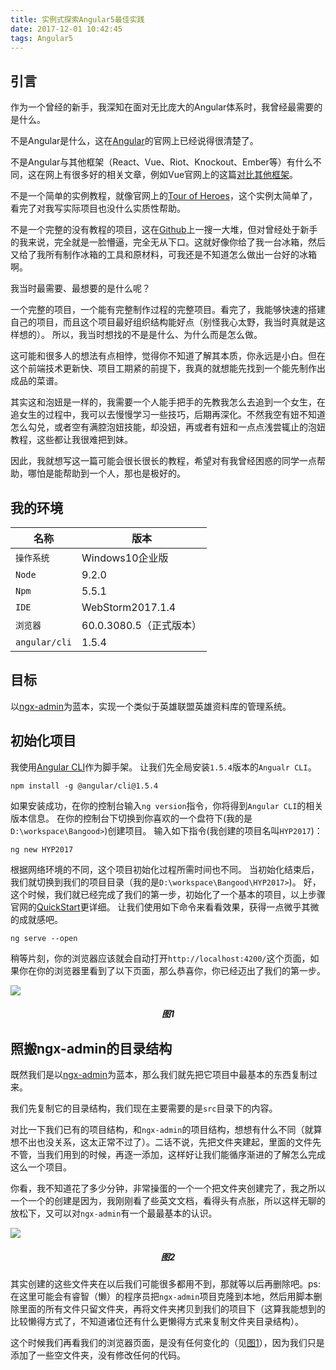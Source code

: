 ```yaml
---
title: 实例式探索Angular5最佳实践
date: 2017-12-01 10:42:45
tags: Angular5
---
```

## 引言
作为一个曾经的新手，我深知在面对无比庞大的Angular体系时，我曾经最需要的是什么。

不是Angular是什么，这在[Angular](https://angular.io)的官网上已经说得很清楚了。

不是Angular与其他框架（React、Vue、Riot、Knockout、Ember等）有什么不同，这在网上有很多好的相关文章，例如Vue官网上的这篇[对比其他框架](https://cn.vuejs.org/v2/guide/comparison.html)。

不是一个简单的实例教程，就像官网上的[Tour of Heroes](https://angular.io/tutorial)，这个实例太简单了，看完了对我写实际项目也没什么实质性帮助。

不是一个完整的没有教程的项目，这在[Github](https://github.com)上一搜一大堆，但对曾经处于新手的我来说，完全就是一脸懵逼，完全无从下口。这就好像你给了我一台冰箱，然后又给了我所有制作冰箱的工具和原材料，可我还是不知道怎么做出一台好的冰箱啊。

我当时最需要、最想要的是什么呢？

一个完整的项目，一个能有完整制作过程的完整项目。看完了，我能够快速的搭建自己的项目，而且这个项目最好组织结构能好点（别怪我心太野，我当时真就是这样想的）。
所以，我当时想找的不是是什么、为什么而是怎么做。

这可能和很多人的想法有点相悖，觉得你不知道了解其本质，你永远是小白。但在这个前端技术更新快、项目工期紧的前提下，我真的就想能先找到一个能先制作出成品的菜谱。

其实这和泡妞是一样的，我需要一个人能手把手的先教我怎么去追到一个女生，在追女生的过程中，我可以去慢慢学习一些技巧，后期再深化。不然我空有妞不知道怎么勾兑，或者空有满腔泡妞技能，却没妞，再或者有妞和一点点浅尝辄止的泡妞教程，这些都让我很难把到妹。

因此，我就想写这一篇可能会很长很长的教程，希望对有我曾经困惑的同学一点帮助，哪怕是能帮助到一个人，那也是极好的。

## 我的环境

名称 | 版本
--- | ---
`操作系统` | Windows10企业版
`Node` | 9.2.0
`Npm` | 5.5.1
`IDE` | WebStorm2017.1.4
`浏览器` |  60.0.3080.5（正式版本）
`angular/cli` | 1.5.4



## 目标
以[ngx-admin](https://github.com/akveo/ngx-admin)为蓝本，实现一个类似于英雄联盟英雄资料库的管理系统。

## 初始化项目
我使用[Angular CLI](https://github.com/angular/angular-cli)作为脚手架。
让我们先全局安装`1.5.4`版本的`Angualr CLI`。
```shell
npm install -g @angular/cli@1.5.4
```
如果安装成功，在你的控制台输入`ng version`指令，你将得到`Angular CLI`的相关版本信息。
在你的控制台下切换到你喜欢的一个盘符下(我的是`D:\workspace\Bangood>`)创建项目。
输入如下指令(我创建的项目名叫`HYP2017`)：
```shell
ng new HYP2017
```
根据网络环境的不同，这个项目初始化过程所需时间也不同。
当初始化结束后，我们就切换到我们的项目目录（我的是`D:\workspace\Bangood\HYP2017>`)。
好，这个时候，我们就已经完成了我们的第一步，初始化了一个基本的项目，以上步骤官网的[QuickStart](https://angular.io/guide/quickstart)更详细。
让我们使用如下命令来看看效果，获得一点微乎其微的成就感吧。

```shell
ng serve --open
```
稍等片刻，你的浏览器应该就会自动打开`http://localhost:4200/`这个页面，如果你在你的浏览器里看到了以下页面，那么恭喜你，你已经迈出了我们的第一步。

<span id="image1"/>

![](/blog/images/2000003/0.png)
<h5 style="text-align: center;">图1</h5>

## 照搬ngx-admin的目录结构

既然我们是以[ngx-admin](https://github.com/akveo/ngx-admin)为蓝本，那么我们就先把它项目中最基本的东西复制过来。

我们先复制它的目录结构，我们现在主要需要的是`src`目录下的内容。

对比一下我们已有的项目结构，和`ngx-admin`的项目结构，想想有什么不同（就算想不出也没关系，这太正常不过了）。二话不说，先把文件夹建起，里面的文件先不管，当我们用到的时候，再逐一添加，这样好让我们能循序渐进的了解怎么完成这么一个项目。

你看，我不知道花了多少分钟，非常操蛋的一个一个把文件夹创建完了，我之所以一个一个的创建是因为，我刚刚看了些英文文档，看得头有点胀，所以这样无聊的放松下，又可以对`ngx-admin`有一个最最基本的认识。

<span id="image2">

![](/blog/images/2000003/3.png)
<h5 style="text-align: center;">图2</h5>

其实创建的这些文件夹在以后我们可能很多都用不到，那就等以后再删除吧。ps:在这里可能会有睿智（懒）的程序员把`ngx-admin`项目克隆到本地，然后用脚本删除里面的所有文件只留文件夹，再将文件夹拷贝到我们的项目下（这算我能想到的比较懒得方式了，不知道诸位还有什么更懒得方式来复制文件夹目录结构）。

这个时候我们再看我们的浏览器页面，是没有任何变化的（见[图1](#image1)），因为我们只是添加了一些空文件夹，没有修改任何的代码。

